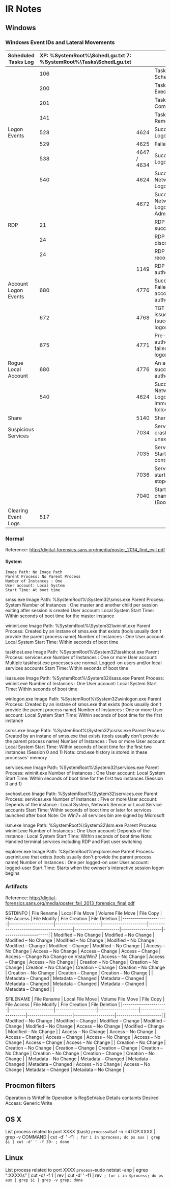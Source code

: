 # IR Notes

## Windows ##
### Windows Event IDs and Lateral Movements ###

| Scheduled Tasks Log  | XP: %SystemRoot%\SchedLgu.txt    7: %SystemRoot%\Tasks\SchedLgu.txt |             |                                                   |
|----------------------|---------------------------------------------------------------------|-------------|---------------------------------------------------|
|                      | 106                                                                 |             | Task Scheduled                                    |
|                      | 200                                                                 |             | Task Executed                                     |
|                      | 201                                                                 |             | Task Completed                                    |
|                      | 141                                                                 |             | Task Removed                                      |
| Logon Events         | 528                                                                 | 4624        | Successful Logon                                  |
|                      | 529                                                                 | 4625        | Failed Logon                                      |
|                      | 538                                                                 | 4647 / 4634 | Successful Logoff                                 |
|                      | 540                                                                 | 4624        | Successful Network Logon                          |
|                      |                                                                     | 4672        | Successful Network Logon as Admin                 |
| RDP                  | 21                                                                  |             | RDP logon success                                 |
|                      | 24                                                                  |             | RDP user disconnected                             |
|                      | 24                                                                  |             | RDP user reconnected                              |
|                      |                                                                     | 1149        | RDP user authenticated                            |
| Account Logon Events | 680                                                                 | 4776        | Successful / Failed account authentication        |
|                      | 672                                                                 | 4768        | TGT was issued (successful logon)                 |
|                      | 675                                                                 | 4771        | Pre-authentication failed (failed logon)          |
| Rogue Local Account  | 680                                                                 | 4776        | An account successfully authenticated             |
|                      | 540                                                                 | 4624        | Successful Network Logon immediately following    |
| Share                |                                                                     | 5140        | Share mount                                       |
| Suspicious Services  |                                                                     | 7034        | Service crashed unexpectedly                      |
|                      |                                                                     | 7035        | Service sent a Start/Stop control                 |
|                      |                                                                     | 7036        | Service sent a started or stoped                  |
|                      |                                                                     | 7040        | Start type changed (Boot | On request | Disabled) |
| Clearing Event Logs  | 517                                                                 |             |                                                   |

### Normal ###
Reference: http://digital-forensics.sans.org/media/poster_2014_find_evil.pdf

#### System ####
	Image Path: No Image Path
	Parent Process: No Parent Process
	Number of Instances : One 
	User account: Local System
	Start Time: At boot time

smss.exe
Image Path: %SystemRoot%\System32\smss.exe
Parent Process: System
Number of Instances : One master and another child per session exiting after session is created
User account: Local System
Start Time: Within seconds of boot time for the master instance

wininit.exe
Image Path: %SystemRoot%\System32\wininit.exe
Parent Process: Created by an instane of smss.exe that exists (tools usually don't provide the parent process name)
Number of Instances : One
User account: Local System
Start Time: Within seconds of boot time

taskhost.exe
Image Path: %SystemRoot%\System32\taskhost.exe
Parent Process: services.exe
Number of Instances : One or more
User account: Multiple taskhost.exe processes are normal. Logged-on users and/or local services accounts
Start Time: Within seconds of boot time

lsass.exe
Image Path: %SystemRoot%\System32\lsass.exe
Parent Process: wininit.exe
Number of Instances : One
User account: Local System
Start Time: Within seconds of boot time

winlogon.exe
Image Path: %SystemRoot%\System32\winlogon.exe
Parent Process: Created by an instane of smss.exe that exists (tools usually don't provide the parent process name)
Number of Instances : One or more
User account: Local System
Start Time: Within seconds of boot time for the first instance

csrss.exe
Image Path: %SystemRoot%\System32\csrss.exe
Parent Process: Created by an instane of smss.exe that exists (tools usually don't provide the parent process name)
Number of Instances : Two or more
User account: Local System
Start Time: Within seconds of boot time for the first two instances (Session 0 and 1)
Note: cmd.exe history is stored in these processes' memory 

services.exe
Image Path: %SystemRoot%\System32\services.exe
Parent Process: wininit.exe
Number of Instances : One
User account: Local System
Start Time: Within seconds of boot time for the first two instances (Session 0 and 1)

svchost.exe
Image Path: %SystemRoot%\System32\services.exe
Parent Process: services.exe
Number of Instances : Five or more
User account: Depends of the instance : Local System, Network Service or Local Service accounts
Start Time: Within seconds of boot time or later for services launched after boot
Note: On Win7+ all services bin are signed by Microsoft

lsm.exe
Image Path: %SystemRoot%\System32\lsm.exe
Parent Process: wininit.exe
Number of Instances : One
User account: Depends of the instance : Local System
Start Time: Within seconds of boot time
Note: Handled terminal services including RDP and Fast user switching

explorer.exe
Image Path: %SystemRoot%\explorer.exe
Parent Process: userinit.exe that exists (tools usually don't provide the parent process name)
Number of Instances : One per logged-on user
User account: logged-user
Start Time: Starts when the ownser's interactive session logon begins

### Artifacts ###
Reference: http://digital-forensics.sans.org/media/poster_fall_2013_forensics_final.pdf

$STDINFO
| File Rename          | Local File Move      | Volume File Move     | File Copy            | File Access                             | File Modify          | File Creation      | File Deletion        |
|----------------------|----------------------|----------------------|----------------------|-----------------------------------------|----------------------|--------------------|----------------------|
| Modified – No Change | Modified – No Change | Modified – No Change | Modified – No Change | Modified – No Change                    | Modified – Change    | Modified – Change  | Modified – No Change |
| Access – No Change   | Access – No Change   | Access – Change      | Access – Change      | Access – Change No Change on Vista/Win7 | Access – No Change   | Access – Change    | Access – No Change   |
| Creation – No Change | Creation – No Change | Creation – No Change | Creation – Change    | Creation – No Change                    | Creation – No Change | Creation – Change  | Creation – No Change |
| Metadata – Changed   | Metadata – Changed   | Metadata – Changed   | Metadata – Changed   | Metadata – Changed                      | Metadata – Changed   | Metadata – Changed |                      |

$FILENAME
| File Rename          | Local File Move      | Volume File Move   | File Copy          | File Access          | File Modify          | File Creation      | File Deletion        |
|----------------------|----------------------|--------------------|--------------------|----------------------|----------------------|--------------------|----------------------|
| Modified – No Change | Modified – Change    | Modified – Change  | Modified – Change  | Modified – No Change | Access – No Change   | Modified – Change  | Modified – No Change |
| Access – No Change   | Access – No Change   | Access – Change    | Access – Change    | Access – No Change   | Access – No Change   | Access – Change    | Access – No Change   |
| Creation – No Change | Creation – No Change | Creation – Change  | Creation – Change  | Creation – No Change | Creation – No Change | Creation – Change  | Creation – No Change |
| Metadata – No Change | Metadata – Changed   | Metadata – Changed | Metadata – Changed | Access – No Change   | Access – No Change   | Metadata – Changed | Metadata – No Change |

## Procmon filters
Operation is WriteFile
Operation is RegSetValue
Details containts Desired Access: Generic Write

## OS X ##
List process related to port XXXX (bash)
`process=`lsof -n -i4TCP:XXXX | grep -v COMMAND | cut -d' ' -f1` ; for i in $process; do ps aux | grep $i | cut -d' ' -f 39- ; done`

## Linux ##
List process related to port XXXX 
`process=`sudo netstat -anp | egrep ":XXXX\s" | cut -d/ -f 1 | rev | cut -d' ' -f1 | rev` ; for i in $process; do ps aux | grep $i | grep -v grep; done`